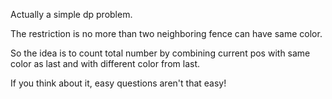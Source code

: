 Actually a simple dp problem.

The restriction is no more than two neighboring fence can have same color.

So the idea is to count total number by combining current pos with same color as last and with different color from last.

If you think about it, easy questions aren't that easy!

